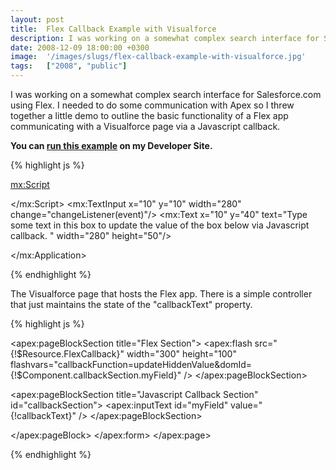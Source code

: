 ```yaml
---
layout: post
title:  Flex Callback Example with Visualforce
description: I was working on a somewhat complex search interface for Salesforce.com using Flex. I needed to do some communication with Apex so I threw together a little demo to outline the basic functionality of a Flex app communicating with a Visualforce page via a Javascript callback. You can run this example  on my Developer Site.    The Visualforce page that hosts the Flex app. There is a simple controller that just maintains the state of the callbackText property.  function updateHiddenValue(value, eId
date: 2008-12-09 18:00:00 +0300
image:  '/images/slugs/flex-callback-example-with-visualforce.jpg'
tags:   ["2008", "public"]
---
```

<p>I was working on a somewhat complex search interface for Salesforce.com using Flex. I needed to do some communication with Apex so I threw together a little demo to outline the basic functionality of a Flex app communicating with a Visualforce page via a Javascript callback.</p>
<p><strong>You can <a href="http://jeffdouglas-developer-edition.na5.force.com/examples/FlexCallback" target="_blank">run this example</a> on my Developer Site.</strong></p>
{% highlight js %}<?xml version="1.0" encoding="utf-8"?>
<mx:Application xmlns:mx="http://www.adobe.com/2006/mxml"
 layout="absolute" alpha="1.0"
 width="300" height="100"
 backgroundGradientAlphas="[0,0,0,0]" backgroundColor="#F3F3EC"
 creationComplete="init()">

 <mx:Script>
  <![CDATA[
  import flash.external.ExternalInterface;

  [Bindable]
  // the name of the javascript function in the Visualforce page to be called
  private var callbackFunction:String;
  // the dom id of the text field in the Visualforce page
  private var domId:String;

  private function init():void {
   callbackFunction = this.parameters.callbackFunction;
   domId = this.parameters.domId;
  }

  public function changeListener(evt:Event): void {
   ExternalInterface.call(this.callbackFunction,evt.currentTarget.text,this.domId);
  }
  ]]>
 </mx:Script>
 <mx:TextInput x="10" y="10" width="280" change="changeListener(event)"/>
 <mx:Text x="10" y="40" text="Type some text in this box to update the value &#xa;of the box below via Javascript callback.&#xa;&#xa;" width="280" height="50"/>

</mx:Application>

{% endhighlight %}
<p>The Visualforce page that hosts the Flex app. There is a simple controller that just maintains the state of the "callbackText" property.</p>
{% highlight js %}<apex:page controller="FlexCallbackController">
  <script language="JavaScript" type="text/javascript">
  function updateHiddenValue(value, eId){
  var e = document.getElementById(eId);
  e.value = value;
  }
  </script>
 <apex:sectionHeader title="Flex / Javascript Callback Example"/>
 <apex:form >
 <apex:pageBlock id="flexBlock">

   <apex:pageBlockSection title="Flex Section">
  <apex:flash src="{!$Resource.FlexCallback}"
   width="300" height="100"
   flashvars="callbackFunction=updateHiddenValue&domId={!$Component.callbackSection.myField}" />
   </apex:pageBlockSection>

   <apex:pageBlockSection title="Javascript Callback Section" id="callbackSection">
  <apex:inputText id="myField" value="{!callbackText}" />
   </apex:pageBlockSection>

 </apex:pageBlock>
 </apex:form>
</apex:page>

{% endhighlight %}

